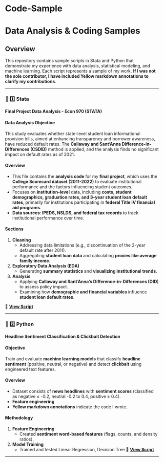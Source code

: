 # Code-Sample

# Data Analysis & Coding Samples

## Overview
This repository contains sample scripts in Stata and Python that demonstrate my experience with data analysis, statistical modeling, and machine learning.
Each script represents a sample of my work. **If I was not the sole contributor, I have included Yellow markdown annotations to clarify my contributions**.

---

### 📌 1️⃣ Stata
**Final Project Data Analysis - Econ 970 (STATA)**  

#### **Data Analysis Objective**  
This study evaluates whether state-level student loan informational provision bills, aimed at enhancing transparency and borrower awareness, have reduced default rates. The **Callaway and Sant’Anna Difference-in-Differences (CSDID)** method is applied, and the analysis finds no significant impact on default rates as of 2021.

#### **Overview**
- This file contains the **analysis code** for my **final project**, which uses the **College Scorecard dataset (2011-2022)** to evaluate institutional performance and the factors influencing student outcomes.
- Focuses on **institution-level** data, including **costs, student demographics, graduation rates, and 3-year student loan default rates**, primarily for institutions participating in **federal Title IV financial aid programs**.
- **Data sources**: **IPEDS, NSLDS, and federal tax records** to track institutional performance over time.

#### **Sections**
1. **Cleaning**
   - Addressing data limitations (e.g., discontinuation of the 2-year default rate after 2011).
   - Aggregating **student loan data** and calculating **proxies like average family income**.
2. **Exploratory Data Analysis (EDA)**
   - Generating **summary statistics** and **visualizing institutional trends**.
3. **Analysis**
   - Applying **Callaway and Sant’Anna’s Difference-in-Differences (DID)** to assess policy impact.
   - Examining how **demographic and financial variables** influence **student loan default rates**.

📌 **[View Script](score.do)**

---

### 📌 2️⃣ Python
**Headline Sentiment Classification & Clickbait Detection**  

#### **Objective**  
Train and evaluate **machine learning models** that classify **headline sentiment** (positive, neutral, or negative) and detect **clickbait** using engineered text features.

#### **Overview**
- Dataset consists of **news headlines** with **sentiment scores** (classified as negative ≤ -0.2, neutral -0.2 to 0.4, positive ≥ 0.4).
- **Feature engineering**
- **Yellow markdown annotations** indicate the code I wrote.

#### **Methodology**
1. **Feature Engineering**
   - Created **sentiment word-based features** (flags, counts, and density ratios).
2. **Model Training**
   - Trained and tested Linear Regression, Decision Tree
📌 **[View Script](milestone_5.ipynb)**

---
